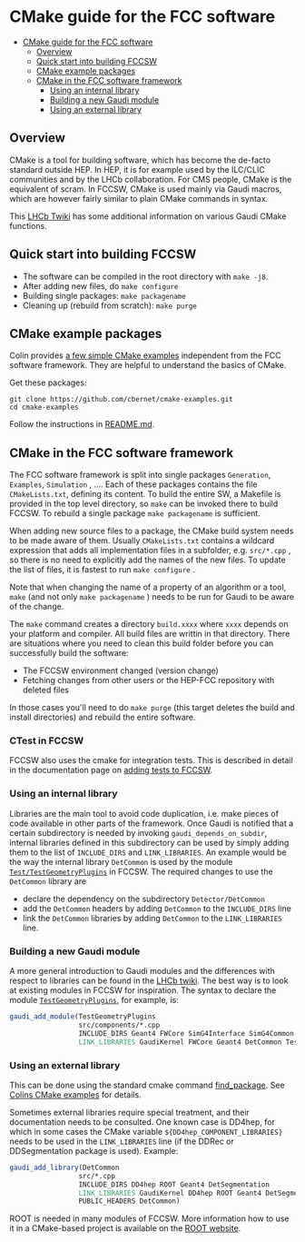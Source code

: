 CMake guide for the FCC software
=====================================

-   [CMake guide for the FCC
    software](#cmake-guide-for-the-fcc-software)
    -   [Overview](#overview)
    -   [Quick start into building FCCSW](#quick-start-into-building-fccsw)
    -   [CMake example packages](#cmake-example-packages)
    -   [CMake in the FCC software
        framework](#cmake-in-the-fcc-software-framew)
        -   [Using an internal library](#using-an-internal-library)
        -   [Building a new Gaudi module](#building-a-new-gaudi-module)
        -   [Using an external library](#using-an-external-library)

Overview
-------------

CMake is a tool for building software, which has become the de-facto
standard outside HEP. In HEP, it is for example used by the ILC/CLIC
communities and by the LHCb collaboration. For CMS people, CMake is the
equivalent of scram. In FCCSW, CMake is used mainly via Gaudi macros, which are however fairly similar to plain CMake commands in syntax.

This [LHCb Twiki](https://twiki.cern.ch/twiki/bin/view/LHCb/GaudiCMakeConfiguration) has some additional information on
various Gaudi CMake functions.

Quick start into building FCCSW
---

- The software can be compiled in the root directory with `make -j8`.
- After adding new files, do `make configure`
- Building single packages: `make packagename`
- Cleaning up (rebuild from scratch): `make purge`

CMake example packages
---------------------------

Colin provides [a few simple CMake
examples](https://github.com/cbernet/cmake-examples) independent from
the FCC software framework. They are helpful to understand the basics of
CMake.

Get these packages:

    git clone https://github.com/cbernet/cmake-examples.git
    cd cmake-examples

Follow the instructions in
[README.md](https://github.com/cbernet/cmake-examples/blob/master/README.md).

CMake in the FCC software framework
------------------------------------

The FCC software framework is split into single packages `Generation`, `Examples`, `Simulation` , .... Each of these packages contains
the file `CMakeLists.txt`, defining its content. To build the entire
SW, a Makefile is provided in the top level directory, so `make` can be invoked there to build FCCSW. To rebuild a single package
`make packagename` is sufficient.

When adding new source files to a package, the CMake build system needs
to be made aware of them. Usually `CMakeLists.txt` contains a wildcard
expression that adds all implementation files in a subfolder, e.g.
`src/*.cpp` , so there is no need to explicitly add the names of the
new files. To update the list of files, it is fastest to run
`make configure` .

Note that when changing the name of a property of an algorithm or a
tool, `make` (and not only `make packagename` ) needs to be run for
Gaudi to be aware of the change.

The `make` command creates a directory `build.xxxx` where `xxxx` depends on your platform and compiler. All build files
are writtin in that directory. There are situations where you need to clean this build folder before you can
successfully build the software:

- The FCCSW environment changed (version change)
- Fetching changes from other users or the HEP-FCC repository with deleted files

In those cases you'll need to do `make purge` (this target deletes the build and install directories) and rebuild the
entire software.

### CTest in FCCSW

FCCSW also uses the cmake for integration tests.
This is described in detail in the documentation page on [adding tests to FCCSW](https://github.com/HEP-FCC/FCCSW/blob/master/doc/AddingTestsToFCCSW.md).

### Using an internal library

Libraries are the main tool to avoid code duplication, i.e. make pieces of code available in other parts of the framework.
Once Gaudi is notified that a certain subdirectory is needed by invoking `gaudi_depends_on_subdir`, internal libraries defined in this subdirectory can be used by simply adding them to the list of `INCLUDE_DIRS` and `LINK_LIBRARIES`. An example would be the way the internal library `DetCommon` is used by the module  [`Test/TestGeometryPlugins`](https://github.com/HEP-FCC/FCCSW/blob/master/Test/TestGeometry/CMakeLists.txt)  in FCCSW.
The required changes to use the `DetCommon` library are
* declare the dependency on the subdirectory `Detector/DetCommon`
* add the `DetCommon` headers by adding `DetCommon` to the `INCLUDE_DIRS` line
* link the `DetCommon` libraries by adding `DetCommon` to the `LINK_LIBRARIES` line.




### Building a new Gaudi module

A more general introduction to Gaudi modules and the differences with respect to libraries can be found in the [LHCb twiki](https://twiki.cern.ch/twiki/bin/view/LHCb/GaudiCMakeConfiguration#Building_a_Module_AKA_component).
The best way is to look at existing modules in FCCSW for inspiration. The syntax to declare the module [`TestGeometryPlugins`](https://github.com/HEP-FCC/FCCSW/blob/master/Test/TestGeometry/CMakeLists.txt), for example, is:

```cmake
gaudi_add_module(TestGeometryPlugins
                 src/components/*.cpp
                 INCLUDE_DIRS Geant4 FWCore SimG4Interface SimG4Common DetInterface DetCommon TestGeometry
                 LINK_LIBRARIES GaudiKernel FWCore Geant4 DetCommon TestGeometry)

```

### Using an external library

This can be done using the standard cmake command [find_package](https://cmake.org/cmake/help/v3.0/command/find_package.html). See [Colins CMake examples](https://github.com/cbernet/cmake-examples) for details.

Sometimes external libraries require special treatment, and their documentation needs to be consulted. One known case is DD4hep, for which in some cases the CMake variable `${DD4hep_COMPONENT_LIBRARIES}` needs to be used in the `LINK_LIBRARIES` line (if the DDRec or DDSegmentation package is used). Example:

```cmake
gaudi_add_library(DetCommon
                 src/*.cpp
                 INCLUDE_DIRS DD4hep ROOT Geant4 DetSegmentation
                 LINK_LIBRARIES GaudiKernel DD4hep ROOT Geant4 DetSegmentation ${DD4hep_COMPONENT_LIBRARIES}
                 PUBLIC_HEADERS DetCommon)

```

ROOT is needed in many modules of FCCSW. More information how to use it in a CMake-based project is available on the [ROOT website](https://root.cern.ch/how/integrate-root-my-project-cmake).
